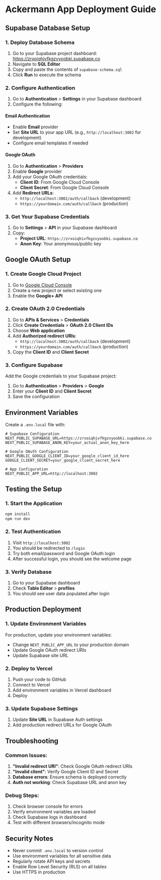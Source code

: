# Ackermann App Deployment Guide

## Supabase Database Setup

### 1. Deploy Database Schema

1. Go to your Supabase project dashboard: https://zrxoiqhivfkgzvyoobki.supabase.co
2. Navigate to **SQL Editor**
3. Copy and paste the contents of `supabase-schema.sql`
4. Click **Run** to execute the schema

### 2. Configure Authentication

1. Go to **Authentication** > **Settings** in your Supabase dashboard
2. Configure the following:

#### Email Authentication
- Enable **Email** provider
- Set **Site URL** to your app URL (e.g., `http://localhost:3002` for development)
- Configure email templates if needed

#### Google OAuth
1. Go to **Authentication** > **Providers**
2. Enable **Google** provider
3. Add your Google OAuth credentials:
   - **Client ID**: From Google Cloud Console
   - **Client Secret**: From Google Cloud Console
4. Add **Redirect URLs**:
   - `http://localhost:3002/auth/callback` (development)
   - `https://yourdomain.com/auth/callback` (production)

### 3. Get Your Supabase Credentials

1. Go to **Settings** > **API** in your Supabase dashboard
2. Copy:
   - **Project URL**: `https://zrxoiqhivfkgzvyoobki.supabase.co`
   - **Anon Key**: Your anonymous/public key

## Google OAuth Setup

### 1. Create Google Cloud Project

1. Go to [Google Cloud Console](https://console.cloud.google.com/)
2. Create a new project or select existing one
3. Enable the **Google+ API**

### 2. Create OAuth 2.0 Credentials

1. Go to **APIs & Services** > **Credentials**
2. Click **Create Credentials** > **OAuth 2.0 Client IDs**
3. Choose **Web application**
4. Add **Authorized redirect URIs**:
   - `http://localhost:3002/auth/callback` (development)
   - `https://yourdomain.com/auth/callback` (production)
5. Copy the **Client ID** and **Client Secret**

### 3. Configure Supabase

Add the Google credentials to your Supabase project:
1. Go to **Authentication** > **Providers** > **Google**
2. Enter your **Client ID** and **Client Secret**
3. Save the configuration

## Environment Variables

Create a `.env.local` file with:

```env
# Supabase Configuration
NEXT_PUBLIC_SUPABASE_URL=https://zrxoiqhivfkgzvyoobki.supabase.co
NEXT_PUBLIC_SUPABASE_ANON_KEY=your_actual_anon_key_here

# Google OAuth Configuration
NEXT_PUBLIC_GOOGLE_CLIENT_ID=your_google_client_id_here
GOOGLE_CLIENT_SECRET=your_google_client_secret_here

# App Configuration
NEXT_PUBLIC_APP_URL=http://localhost:3002
```

## Testing the Setup

### 1. Start the Application

```bash
npm install
npm run dev
```

### 2. Test Authentication

1. Visit `http://localhost:3002`
2. You should be redirected to `/login`
3. Try both email/password and Google OAuth login
4. After successful login, you should see the welcome page

### 3. Verify Database

1. Go to your Supabase dashboard
2. Check **Table Editor** > **profiles**
3. You should see user data populated after login

## Production Deployment

### 1. Update Environment Variables

For production, update your environment variables:
- Change `NEXT_PUBLIC_APP_URL` to your production domain
- Update Google OAuth redirect URIs
- Update Supabase site URL

### 2. Deploy to Vercel

1. Push your code to GitHub
2. Connect to Vercel
3. Add environment variables in Vercel dashboard
4. Deploy

### 3. Update Supabase Settings

1. Update **Site URL** in Supabase Auth settings
2. Add production redirect URLs for Google OAuth

## Troubleshooting

### Common Issues:

1. **"Invalid redirect URI"**: Check Google OAuth redirect URIs
2. **"Invalid client"**: Verify Google Client ID and Secret
3. **Database errors**: Ensure schema is deployed correctly
4. **Auth not working**: Check Supabase URL and anon key

### Debug Steps:

1. Check browser console for errors
2. Verify environment variables are loaded
3. Check Supabase logs in dashboard
4. Test with different browsers/incognito mode

## Security Notes

- Never commit `.env.local` to version control
- Use environment variables for all sensitive data
- Regularly rotate API keys and secrets
- Enable Row Level Security (RLS) on all tables
- Use HTTPS in production
